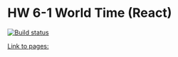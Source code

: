 # HW 6-1 World Time (React)

[![Build status](https://ci.appveyor.com/api/projects/status/dd2jc4aben9x3abm?svg=true)](https://ci.appveyor.com/project/Alexey57575/ra-hw6-1)

[Link to pages: ](https://alexgnutov.github.io/ra_hw6_1/)
